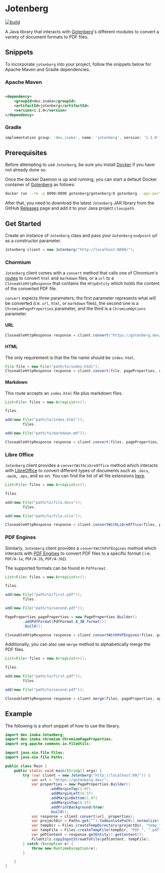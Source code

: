 # Jotenberg

[![build](https://github.com/cherfia/jotenberg/actions/workflows/build.yml/badge.svg)](https://github.com/cherfia/jotenberg/actions/workflows/build.yml)

A Java library that interacts with [Gotenberg](https://gotenberg.dev/)'s different modules to convert a variety of
document formats to PDF files.

## Snippets

To incorporate `jotenberg` into your project, follow the snippets below for Apache Maven and Gradle dependencies.

### Apache Maven

```xml

<dependency>
    <groupId>dev.inaka</groupId>
    <artifactId>jotenberg</artifactId>
    <version>1.1.0</version>
</dependency>
```

### Gradle

```gradle
implementation group: 'dev.inaka', name: 'jotenberg', version: '1.1.0'
```

## Prerequisites

Before attempting to use `Jotenberg`, be sure you install [Docker](https://www.docker.com/) if you have not already done
so.

Once the docker Daemon is up and running, you can start a default Docker container
of [Gotenberg](https://gotenberg.dev/) as follows:

```bash
docker run --rm -p 8090:8090 gotenberg/gotenberg:8 gotenberg --api-port=8090
```

After that, you need to download the latest `Jotenberg` JAR library from the
GitHub [Releases](https://github.com/cherfia/jotenberg/releases) page and add it to your Java project `classpath`.

## Get Started

Create an instance of `Jotenberg` class and pass your `Gotenberg` `endpoint` url as a constructor parameter.

```java
Jotenberg client = new Jotenberg("http://localhost:8090/");
```

### Chormium

`Jotenberg` client comes with a `convert` method that calls one of
Chromium's [routes](https://gotenberg.dev/docs/modules/chromium#routes) to convert `html` and `markdown` files, or
a `url` to a `CloseableHttpResponse` that contains the `HttpEntity` which holds the content of the converted PDF file.

`convert` expects three parameters; the first parameter represents what will be converted (i.e. `url`, `html`,
or `markdown` files), the second one is a `ChromiumPageProperties` parameter, and the third is a `ChromiumOptions`
parameter.

#### URL

```java
CloseableHttpResponse response = client.convert("https://gotenberg.dev/", pageProperties, options);
```

#### HTML

The only requirement is that the file name should be `index.html`.

```java
File file = new File("path/to/index.html");
CloseableHttpResponse response = client.convert(file, pageProperties, options);
```

#### Markdown

This route accepts an `index.html` file plus markdown files.

```java
List<File> files = new ArrayList<>();

files.

add(new File("path/to/index.html"));
        files.

add(new File("path/to/markdown.md"));

CloseableHttpResponse response = client.convert(files, pageProperties, options);
```

### Libre Office

`Jotenberg` client provides a `convertWithLibreOffice` method which interacts
with [LibreOffice](https://gotenberg.dev/docs/modules/libreoffice) to convert different types of documents such
as `.docx`, `.epub`, `.eps`, and so on. You can find the list of all file
extensions [here](https://gotenberg.dev/docs/modules/libreoffice#route).

```java
List<File> files = new ArrayList<>();

files.

add(new File("path/to/file.docx"));
        files.

add(new File("path/to/file.xlsx"));

CloseableHttpResponse response = client.convertWithLibreOffice(files, pageProperties, options);
```

### PDF Engines

Similarly, `Jotenberg` client provides a `convertWithPdfEngines` method which interacts
with [PDF Engines](https://gotenberg.dev/docs/modules/pdf-engines) to convert PDF files to a specific format (
i.e. `PDF/A-1a`, `PDF/A-2b`, `PDF/A-3b`)).

The supported formats can be found in `PdfFormat`.

```java
List<File> files = new ArrayList<>();

files.

add(new File("path/to/first.pdf"));
        files.

add(new File("path/to/second.pdf"));

PageProperties pageProperties = new PageProperties.Builder()
        .addPdfFormat(PdfFormat.A_3B.format())
        .build();

CloseableHttpResponse response = client.convertWithPdfEngines(files, pageProperties, options);
```

Additionally, you can also use `merge` method to alphabetically merge the PDF files.

```java
List<File> files = new ArrayList<>();

files.

add(new File("path/to/first.pdf"));
        files.

add(new File("path/to/second.pdf"));

CloseableHttpResponse response = client.merge(files, pageProperties, options);
```

## Example

The following is a short snippet of how to use the library.

```java
import dev.inaka.Jotenberg;
import dev.inaka.chromium.ChromiumPageProperties;
import org.apache.commons.io.FileUtils;

import java.nio.file.Files;
import java.nio.file.Paths;

public class Main {
    public static void main(String[] args) {
        try (var client = new Jotenberg("http://localhost:80/")) {
            var url = "https://gotenberg.dev/";
            var properties = new PageProperties.Builder()
                    .addMarginTop(1.0f)
                    .addMarginLeft(0.5f)
                    .addMarginBottom(1.0f)
                    .addMarginTop(0.5f)
                    .addPrintBackground(true)
                    .build();
            var response = client.convert(url, properties);
            var projectDir = Paths.get("").toAbsolutePath().normalize();
            var tempDir = Files.createTempDirectory(projectDir, "temp_");
            var tempFile = Files.createTempFile(tempDir, "PDF_", ".pdf").toFile();
            var pdfContent = response.getEntity().getContent();
            FileUtils.copyInputStreamToFile(pdfContent, tempFile);
        } catch (Exception e) {
            throw new RuntimeException(e);
        }

    }
}
```


